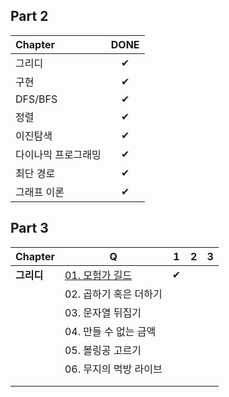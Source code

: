 ## Part 2
| Chapter             | DONE |
| :------------------ | :--: |
| 그리디              |  ✔   |
| 구현                |  ✔   |
| DFS/BFS             |  ✔   |
| 정렬                |  ✔   |
| 이진탐색            |  ✔   |
| 다이나믹 프로그래밍 |  ✔   |
| 최단 경로           |  ✔   |
| 그래프 이론         |  ✔   |





## Part 3
| Chapter | Q                      | 1    | 2    | 3    |
| ------- | ---------------------- | :--: |  :--: |  :--: |
| **그리디**  | [01. 모험가 길드](https://github.com/Minimoa/TIC/blob/main/Part%203/1-1.md)        |  ✔     |      |      |
|         | 02. 곱하기 혹은 더하기 |      |      |      |
|         | 03. 문자열 뒤집기      |      |      |      |
|         | 04. 만들 수 없는 금액  |      |      |      |
|         | 05. 볼링공 고르기      |      |      |      |
|         | 06. 무지의 먹방 라이브 |      |      |      |
|         |                        |      |      |      |
|         |                        |      |      |      |




